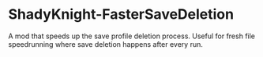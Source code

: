 # ShadyKnight-FasterSaveDeletion

A mod that speeds up the save profile deletion process. Useful for fresh file speedrunning where save deletion happens after every run.

